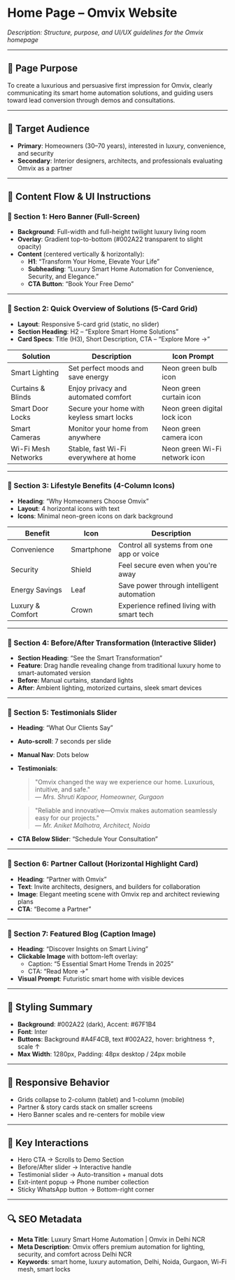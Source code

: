 # Home Page – Omvix Website

_Description: Structure, purpose, and UI/UX guidelines for the Omvix homepage_

---

## 🏡 Page Purpose

To create a luxurious and persuasive first impression for Omvix, clearly communicating its smart home automation solutions, and guiding users toward lead conversion through demos and consultations.

---

## 👥 Target Audience

- **Primary**: Homeowners (30–70 years), interested in luxury, convenience, and security
- **Secondary**: Interior designers, architects, and professionals evaluating Omvix as a partner

---

## 🧭 Content Flow & UI Instructions

### 🔹 Section 1: Hero Banner (Full-Screen)

- **Background**: Full-width and full-height twilight luxury living room
- **Overlay**: Gradient top-to-bottom (#002A22 transparent to slight opacity)
- **Content** (centered vertically & horizontally):
  - **H1**: “Transform Your Home, Elevate Your Life”
  - **Subheading**: “Luxury Smart Home Automation for Convenience, Security, and Elegance.”
  - **CTA Button**: “Book Your Free Demo”

---

### 🔹 Section 2: Quick Overview of Solutions (5-Card Grid)

- **Layout**: Responsive 5-card grid (static, no slider)
- **Section Heading**: H2 – “Explore Smart Home Solutions”
- **Card Specs**: Title (H3), Short Description, CTA – “Explore More →”

| Solution           | Description                                  | Icon Prompt                                |
|--------------------|----------------------------------------------|--------------------------------------------|
| Smart Lighting     | Set perfect moods and save energy            | Neon green bulb icon                       |
| Curtains & Blinds  | Enjoy privacy and automated comfort          | Neon green curtain icon                    |
| Smart Door Locks   | Secure your home with keyless smart locks    | Neon green digital lock icon               |
| Smart Cameras      | Monitor your home from anywhere              | Neon green camera icon                     |
| Wi-Fi Mesh Networks| Stable, fast Wi-Fi everywhere at home        | Neon green Wi-Fi network icon              |

---

### 🔹 Section 3: Lifestyle Benefits (4-Column Icons)

- **Heading**: “Why Homeowners Choose Omvix”
- **Layout**: 4 horizontal icons with text
- **Icons**: Minimal neon-green icons on dark background

| Benefit         | Icon       | Description                                              |
|-----------------|------------|----------------------------------------------------------|
| Convenience     | Smartphone | Control all systems from one app or voice                |
| Security        | Shield     | Feel secure even when you're away                        |
| Energy Savings  | Leaf       | Save power through intelligent automation                |
| Luxury & Comfort| Crown      | Experience refined living with smart tech                |

---

### 🔹 Section 4: Before/After Transformation (Interactive Slider)

- **Section Heading**: “See the Smart Transformation”
- **Feature**: Drag handle revealing change from traditional luxury home to smart-automated version
- **Before**: Manual curtains, standard lights
- **After**: Ambient lighting, motorized curtains, sleek smart devices

---

### 🔹 Section 5: Testimonials Slider

- **Heading**: “What Our Clients Say”
- **Auto-scroll**: 7 seconds per slide
- **Manual Nav**: Dots below
- **Testimonials**:
  > "Omvix changed the way we experience our home. Luxurious, intuitive, and safe."  
  — *Mrs. Shruti Kapoor, Homeowner, Gurgaon*

  > "Reliable and innovative—Omvix makes automation seamlessly easy for our projects."  
  — *Mr. Aniket Malhotra, Architect, Noida*

- **CTA Below Slider**: “Schedule Your Consultation”

---

### 🔹 Section 6: Partner Callout (Horizontal Highlight Card)

- **Heading**: “Partner with Omvix”
- **Text**: Invite architects, designers, and builders for collaboration
- **Image**: Elegant meeting scene with Omvix rep and architect reviewing plans
- **CTA**: “Become a Partner”

---

### 🔹 Section 7: Featured Blog (Caption Image)

- **Heading**: “Discover Insights on Smart Living”
- **Clickable Image** with bottom-left overlay:
  - Caption: “5 Essential Smart Home Trends in 2025”
  - CTA: “Read More →”
- **Visual Prompt**: Futuristic smart home with visible devices

---

## 🎨 Styling Summary

- **Background**: #002A22 (dark), Accent: #67F1B4
- **Font**: Inter
- **Buttons**: Background #A4F4CB, text #002A22, hover: brightness ↑, scale ↑
- **Max Width**: 1280px, Padding: 48px desktop / 24px mobile

---

## 📱 Responsive Behavior

- Grids collapse to 2-column (tablet) and 1-column (mobile)
- Partner & story cards stack on smaller screens
- Hero Banner scales and re-centers for mobile view

---

## 🔄 Key Interactions

- Hero CTA → Scrolls to Demo Section
- Before/After slider → Interactive handle
- Testimonial slider → Auto-transition + manual dots
- Exit-intent popup → Phone number collection
- Sticky WhatsApp button → Bottom-right corner

---

## 🔍 SEO Metadata

- **Meta Title**: Luxury Smart Home Automation | Omvix in Delhi NCR
- **Meta Description**: Omvix offers premium automation for lighting, security, and comfort across Delhi NCR
- **Keywords**: smart home, luxury automation, Delhi, Noida, Gurgaon, Wi-Fi mesh, smart locks

